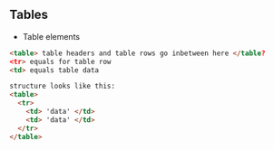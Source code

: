 ## Tables

- Table elements
```html
<table> table headers and table rows go inbetween here </table?
<tr> equals for table row
<td> equals table data

structure looks like this:
<table>
  <tr>
    <td> 'data' </td>
    <td> 'data' </td>
  </tr>
</table>
```
